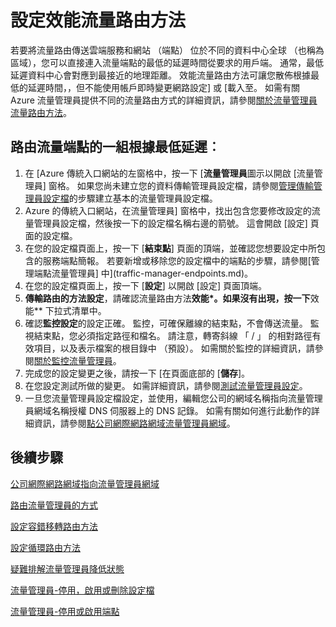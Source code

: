 <properties
   pageTitle="設定效能流量路由方法 |Microsoft Azure"
   description="本文可協助您設定效能流量路由方法在流量管理員"
   services="traffic-manager"
   documentationCenter=""
   authors="sdwheeler"
   manager="carmonm"
   editor="tysonn" />
<tags
   ms.service="traffic-manager"
   ms.devlang="na"
   ms.topic="article"
   ms.tgt_pltfrm="na"
   ms.workload="infrastructure-services"
   ms.date="10/18/2016"
   ms.author="sewhee" />
<!-- repub for nofollow -->

# <a name="configure-performance-traffic-routing-method"></a>設定效能流量路由方法

若要將流量路由傳送雲端服務和網站 （端點） 位於不同的資料中心全球 （也稱為區域），您可以直接連入流量端點的最低的延遲時間從要求的用戶端。 通常，最低延遲資料中心會對應到最接近的地理距離。 效能流量路由方法可讓您散佈根據最低的延遲時間，，但不能使用帳戶即時變更網路設定] 或 [載入至。 如需有關 Azure 流量管理員提供不同的流量路由方式的詳細資訊，請參閱[關於流量管理員流量路由方法](traffic-manager-routing-methods.md)。

## <a name="route-traffic-based-on-lowest-latency-across-a-set-of-endpoints"></a>路由流量端點的一組根據最低延遲︰

1. 在 [Azure 傳統入口網站的左窗格中，按一下 [**流量管理員**圖示以開啟 [流量管理員] 窗格。 如果您尚未建立您的資料傳輸管理員設定檔，請參閱[管理傳輸管理員設定檔](traffic-manager-manage-profiles.md)的步驟建立基本的流量管理員設定檔。
2. Azure 的傳統入口網站，在流量管理員] 窗格中，找出包含您要修改設定的流量管理員設定檔，然後按一下的設定檔名稱右邊的箭號。 這會開啟 [設定] 頁面的設定檔。
3. 在您的設定檔頁面上，按一下 [**結束點**] 頁面的頂端，並確認您想要設定中所包含的服務端點簡報。 若要新增或移除您的設定檔中的端點的步驟，請參閱[管理端點流量管理員] 中](traffic-manager-endpoints.md)。
4. 在您的設定檔頁面上，按一下 [**設定**] 以開啟 [設定] 頁面頂端。
5. **傳輸路由的方法設定**，請確認流量路由方法**效能*。如果沒有出現，按一下**效能** 下拉式清單中。
6. 確認**監控設定**的設定正確。 監控，可確保離線的結束點，不會傳送流量。 監視結束點，您必須指定路徑和檔名。 請注意，轉寄斜線 「 / 」 的相對路徑有效項目，以及表示檔案的根目錄中 （預設）。 如需關於監控的詳細資訊，請參閱[關於監控流量管理員](traffic-manager-monitoring.md)。
7. 完成您的設定變更之後，請按一下 [在頁面底部的 [**儲存**]。
8. 在您設定測試所做的變更。 如需詳細資訊，請參閱[測試流量管理員設定](traffic-manager-testing-settings.md)。
9. 一旦您流量管理員設定檔設定，並使用，編輯您公司的網域名稱指向流量管理員網域名稱授權 DNS 伺服器上的 DNS 記錄。 如需有關如何進行此動作的詳細資訊，請參閱[點公司網際網路網域流量管理員網域](traffic-manager-point-internet-domain.md)。

## <a name="next-steps"></a>後續步驟


[公司網際網路網域指向流量管理員網域](traffic-manager-point-internet-domain.md)

[路由流量管理員的方式](traffic-manager-routing-methods.md)

[設定容錯移轉路由方法](traffic-manager-configure-failover-routing-method.md)

[設定循環路由方法](traffic-manager-configure-round-robin-routing-method.md)

[疑難排解流量管理員降低狀態](traffic-manager-troubleshooting-degraded.md)

[流量管理員-停用，啟用或刪除設定檔](disable-enable-or-delete-a-profile.md)

[流量管理員-停用或啟用端點](disable-or-enable-an-endpoint.md)

